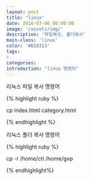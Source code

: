 ```yaml
---
layout: post
title: "linux"
date: 2016-07-06 06:00:00
image: '/assets/img/'
description: '파일복사, 폴더복사'
main-class: 'linux'
color: '#B18213'
tags:
- 
categories:
introduction: "linux 명령어"
---
```


  리눅스 파일 복사 명령어

{% highlight ruby %}

cp index.html category.html 

{% endhighlight %}


 리눅스 폴더 복사 명령어

{% highlight ruby %}

cp -r /home/cti /home/gvp

{% endhighlight%}
